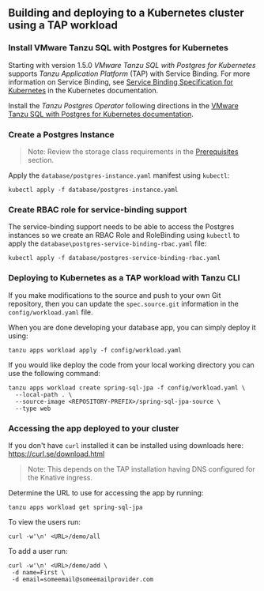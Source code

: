 ## Building and deploying to a Kubernetes cluster using a TAP workload

### Install VMware Tanzu SQL with Postgres for Kubernetes

Starting with version 1.5.0 _VMware Tanzu SQL with Postgres for Kubernetes_ supports _Tanzu Application Platform_ (TAP) with Service Binding. For more information on Service Binding, see [Service Binding Specification for Kubernetes](https://github.com/servicebinding/spec) in the Kubernetes documentation.

Install the _Tanzu Postgres Operator_ following directions in the [VMware Tanzu SQL with Postgres for Kubernetes documentation](https://docs.vmware.com/en/VMware-Tanzu-SQL-with-Postgres-for-Kubernetes/1.5/tanzu-postgres-k8s/GUID-install-operator.html).

### Create a Postgres Instance

> Note: Review the storage class requirements in the [Prerequisites](https://docs.vmware.com/en/VMware-Tanzu-SQL-with-Postgres-for-Kubernetes/1.5/tanzu-postgres-k8s/GUID-create-delete-postgres.html#prerequisites) section. 

Apply the `database/postgres-instance.yaml` manifest using `kubectl`:

```
kubectl apply -f database/postgres-instance.yaml
```

### Create RBAC role for service-binding support

The service-binding support needs to be able to access the Postgres instances so we create an RBAC Role and RoleBinding using `kubectl` to apply the `database\postgres-service-binding-rbac.yaml` file:

```
kubectl apply -f database/postgres-service-binding-rbac.yaml
```

### Deploying to Kubernetes as a TAP workload with Tanzu CLI

If you make modifications to the source and push to your own Git repository, then you can update the `spec.source.git` information in the `config/workload.yaml` file.

When you are done developing your database app, you can simply deploy it using:

```
tanzu apps workload apply -f config/workload.yaml
```

If you would like deploy the code from your local working directory you can use the following command:

```
tanzu apps workload create spring-sql-jpa -f config/workload.yaml \
  --local-path . \
  --source-image <REPOSITORY-PREFIX>/spring-sql-jpa-source \
  --type web
```

### Accessing the app deployed to your cluster

If you don't have `curl` installed it can be installed using downloads here: https://curl.se/download.html

> Note: This depends on the TAP installation having DNS configured for the Knative ingress.

Determine the URL to use for accessing the app by running:

```
tanzu apps workload get spring-sql-jpa
```

To view the users run:

```
curl -w'\n' <URL>/demo/all
```

To add a user run:

```
curl -w'\n' <URL>/demo/add \
 -d name=First \
 -d email=someemail@someemailprovider.com
```
